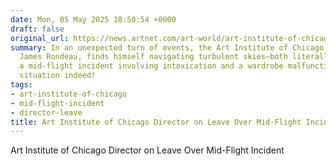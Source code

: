 ```yaml
---
date: Mon, 05 May 2025 18:50:54 +0000
draft: false
original_url: https://news.artnet.com/art-world/art-institute-of-chicago-director-on-leave-airline-incident-2640021
summary: In an unexpected turn of events, the Art Institute of Chicago's director,
  James Rondeau, finds himself navigating turbulent skies—both literally and figuratively—after
  a mid-flight incident involving intoxication and a wardrobe malfunction. A quirky
  situation indeed!
tags:
- art-institute-of-chicago
- mid-flight-incident
- director-leave
title: Art Institute of Chicago Director on Leave Over Mid-Flight Incident
---
```


Art Institute of Chicago Director on Leave Over Mid-Flight Incident